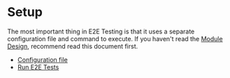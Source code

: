# Setup

The most important thing in E2E Testing is that it uses a separate configuration file and command to execute.
If you haven't read the [Module Design](../concepts-and-designs/module-design.md), recommend read this document first.

* [Configuration file](Configuration-File.md)
* [Run E2E Tests](Run-E2E-Tests.md)